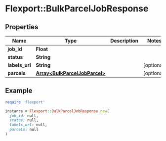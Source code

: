 # Flexport::BulkParcelJobResponse

## Properties

| Name | Type | Description | Notes |
| ---- | ---- | ----------- | ----- |
| **job_id** | **Float** |  |  |
| **status** | **String** |  |  |
| **labels_url** | **String** |  | [optional] |
| **parcels** | [**Array&lt;BulkParcelJobParcel&gt;**](BulkParcelJobParcel.md) |  | [optional] |

## Example

```ruby
require 'flexport'

instance = Flexport::BulkParcelJobResponse.new(
  job_id: null,
  status: null,
  labels_url: null,
  parcels: null
)
```

